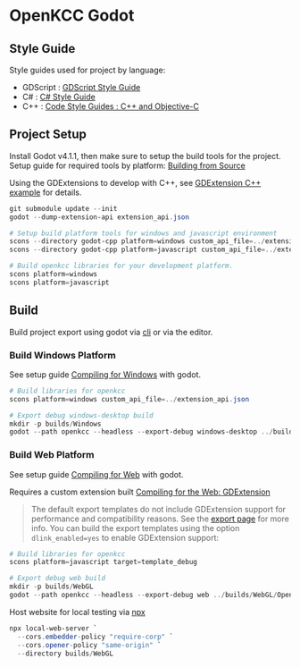# OpenKCC Godot

## Style Guide

Style guides used for project by language:

* GDScript : [GDScript Style Guide](https://docs.godotengine.org/en/stable/tutorials/scripting/gdscript/gdscript_styleguide.html)
* C# : [C# Style Guide](https://docs.godotengine.org/en/stable/tutorials/scripting/c_sharp/c_sharp_style_guide.html)
* C++ : [Code Style Guides : C++ and Objective-C](https://docs.godotengine.org/en/stable/contributing/development/code_style_guidelines.html#c-and-objective-c)

## Project Setup

Install Godot v4.1.1, then make sure to setup the build tools for the project.
Setup guide for required tools by platform: [Building from Source](https://docs.godotengine.org/en/stable/contributing/development/compiling/index.html)

Using the GDExtensions to develop with C++, see [GDExtension C++ example](https://docs.godotengine.org/en/stable/tutorials/scripting/gdextension/gdextension_cpp_example.html)
for details.

```PowerShell
git submodule update --init
godot --dump-extension-api extension_api.json

# Setup build platform tools for windows and javascript environment
scons --directory godot-cpp platform=windows custom_api_file=../extension_api.json
scons --directory godot-cpp platform=javascript custom_api_file=../extension_api.json

# Build openkcc libraries for your development platform.
scons platform=windows
scons platform=javascript
```

## Build

Build project export using godot via [cli](https://docs.godotengine.org/en/stable/tutorials/editor/command_line_tutorial.html)
or via the editor.

### Build Windows Platform

See setup guide [Compiling for Windows](https://docs.godotengine.org/en/stable/contributing/development/compiling/compiling_for_windows.html)
with godot.

```PowerShell
# Build libraries for openkcc
scons platform=windows custom_api_file=../extension_api.json

# Export debug windows-desktop build
mkdir -p builds/Windows
godot --path openkcc --headless --export-debug windows-desktop ../builds/Windows/OpenKCC.exe
```

### Build Web Platform

See setup guide [Compiling for Web](https://docs.godotengine.org/en/stable/contributing/development/compiling/compiling_for_web.html)
with godot.

Requires a custom extension built [Compiling for the Web: GDExtension](https://docs.godotengine.org/en/stable/contributing/development/compiling/compiling_for_web.html#gdextension)

> The default export templates do not include GDExtension support for performance and compatibility reasons. See the [export page](https://docs.godotengine.org/en/stable/tutorials/export/exporting_for_web.html#doc-javascript-export-options) for more info.
> You can build the export templates using the option `dlink_enabled=yes` to enable GDExtension support:

```PowerShell
# Build libraries for openkcc
scons platform=javascript target=template_debug

# Export debug web build
mkdir -p builds/WebGL
godot --path openkcc --headless --export-debug web ../builds/WebGL/OpenKCC.html
```

Host website for local testing via [npx](https://docs.npmjs.com/cli/v7/commands/npx)

```PowerShell
npx local-web-server `
  --cors.embedder-policy "require-corp" `
  --cors.opener-policy "same-origin" `
  --directory builds/WebGL
```
